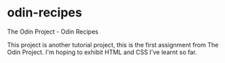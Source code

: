 # odin-recipes

The Odin Project - Odin Recipes

This project is another tutorial project, this is the first assignment from The Odin Project. I'm hoping to exhibit HTML and CSS I've learnt so far.

